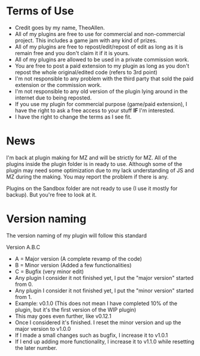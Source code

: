 Terms of Use
=====
* Credit goes by my name, TheoAllen.
* All of my plugins are free to use for commercial and non-commercial project. This includes a game jam with any kind of prizes.
* All of my plugins are free to repost/edit/repost of edit as long as it is remain free and you don't claim it if it is yours.
* All of my plugins are allowed to be used in a private commission work.
* You are free to post a paid extension to my plugin as long as you don't repost the whole original/edited code (refers to 3rd point)
* I'm not responsible to any problem with the third party that sold the paid extension or the commission work.
* I'm not responsible to any old version of the plugin lying around in the internet due to being reposted.
* If you use my plugin for commercial purpose (game/paid extension), I have the right to ask a free access to your stuff **IF** I'm interested.
* I have the right to change the terms as I see fit.

News
=====
I'm back at plugin making for MZ and will be strictly for MZ. All of the plugins inside the plugin folder is in ready to use. Although some of the plugin may need some optimization due to my lack understanding of JS and MZ during the making. You may report the problem if there is any.

Plugins on the Sandbox folder are not ready to use (I use it mostly for backup). But you're free to look at it.

Version naming
=====
The version naming of my plugin will follow this standard

Version A.B.C
* A = Major version (A complete revamp of the code)
* B = Minor version (Added a few functionalities)
* C = Bugfix (very minor edit)
* Any plugin I consider it not finished yet, I put the "major version" started from 0.
* Any plugin I consider it not finished yet, I put the "minor version" started from 1.
* Example: v0.1.0 (This does not mean I have completed 10% of the plugin, but it's the first version of the WIP plugin)
* This may goes even further, like v0.12.1
* Once I considered it's finished. I reset the minor version and up the major version to v1.0.0
* If I made a small changes such as bugfix, I increase it to v1.0.1
* If I end up adding more functionality, I increase it to v1.1.0 while resetting the later number.
